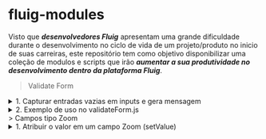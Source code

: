 # fluig-modules

Visto que <em><strong>desenvolvedores Fluig</strong></em> apresentam uma grande dificuldade durante
o desenvolvimento no ciclo de vida de um projeto/produto no inicio de suas carreiras, 
este repositório tem como objetivo disponibilizar uma coleção de modulos e scripts que
irão <em><strong>aumentar a sua produtividade no desenvolvimento dentro da plataforma Fluig</strong></em>.

> Validate Form

<details>
<summary>1. Capturar entradas vazias em inputs e gera mensagem</summary>

```js 
/*
    Recebe o formulário e uma lista de NAMEs e Referências de inputs
    Verifica se há inputs vazios
    Retorna quantidade de inputs vazios
    Retorna lista/mensagem de inputs vazios
*/

/**
 * 
 * @param {Array} nameList
 * @param {Array} referenceList
 */


function emptyInputs(form, nameList, referenceList) {
    var numEmptyInputs = 0;

    var message = 'Os seguintes campos são obrigatórios!\n';

    for (var index = 0; index < nameList.length; index++) {
        if (form.getValue(nameList[index]) == '') {
            numEmptyInputs++;
            message += (index + 1) + ' - ' + referenceList[index] + '.\n';
        }

    }

    return { 
        numEmptyInputs: numEmptyInputs, 
        message: message 
    }
}
```
</details>

<details>
<summary>
2. Exemplo de uso no validateForm.js
</summary>

```js
function validateForm(form) {
    var numState = getValue('WKNumState');

    if (numState == 0) {

        // Lista de NAMEs/IDs de inputs da atividade -> numState
        var nameInputList = ['user_name', 'user_passowrd'];

        // lista de Referências (labels) de inputs da atividade -> numState
        var referenceInputList = ['User Name', 'User Password'];

        var { numEmptyInputs, message } = emptyInputs(form, nameInpuyList, referenceInputList);

        if (numEmptyInputs > 0)
            throw message;
    }

}
```
</details>
> Campos tipo Zoom
<details>
<summary>
1. Atribuir o valor em um campo Zoom (setValue)
</summary>

```js
function setZoomData(instance, value) {
	window[instance].setValue(value);
}

// Exemplo de utilização:
setTimeout(() => {
	setZoomData("zoomFieldName", "newValue");
}, 1000);
```

<summary>
2. Atribuição baseada em valores de campo ZOOM (setSelectedZoomItem)
</summary>

```js
function setSelectedZoomItem(selectedItem) {
	/* 
    Para verificarmos os valores/propriedades dentro do parâmetro,
    podemos utilizar:

    console.log("setSelectedZoomItem - selectedItem");
    console.log(selectedItem);

    console.log("setSelectedZoomItem - selectedItem.inputId");
    console.log(selectedItem.inputId);
    */

    if (selectedItem.inputId.includes('___')) {/** Se for pai X filho. */
        let input = selectedItem.inputId.split('___');
        let inputIdPaiFilho = input[0];
        let indice = input[1];

        /*
        Descomentar para ver em console o resultado:

        console.log("setSelectedZoomItem - input");
        console.log(input);

        console.log("setSelectedZoomItem - inputIdPaiFilho");
        console.log(inputIdPaiFilho);

        console.log("setSelectedZoomItem - indice");
        console.log(indice);
        */

        if (selectedItem.inputId == "ID_CAMPO_ZOOM_PAI_X_FILHO___" + indice) {
        document.querySelector("#campo").value = selectedItem.id;
    }

    } else {/**Se não for pai X filho. */

        if (selectedItem.inputId == "ID_CAMPO_ZOOM") {
            document.querySelector("#campo").value = selectedItem.id;
        }
        else if (selectedItem.inputId == "ID_CAMPO_ZOOM_2") {
            document.querySelector("#campo2").value = selectedItem.id;
        }
    }
}

/* 
Exemplo de utilização:
OBS: Essa função por PADRÃO será chamada toda vez que um valor de campo zoom for SELECIONADO,
ou seja, basta apenas fazer as tratativas condicionais, conforme exemplo no fonte acima.
/*
```
</details>

    